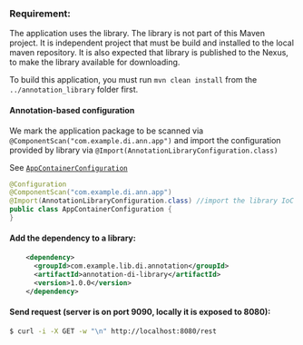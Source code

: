### Requirement: 

The application uses the library. The library is not part of this Maven project.
It is independent project that must be build and installed to the local maven repository.
It is also expected that library is published to the Nexus, to make the library available for downloading.

To build this application, you must run `mvn clean install` from the `../annotation_library` folder first.

#### Annotation-based configuration 

We mark the application package to be scanned via `@ComponentScan("com.example.di.ann.app")` 
and import the configuration provided by library via `@Import(AnnotationLibraryConfiguration.class)`

See [`AppContainerConfiguration`](src/main/java/com/example/di/ann/app/AppContainerConfiguration.java)
```java
@Configuration
@ComponentScan("com.example.di.ann.app")
@Import(AnnotationLibraryConfiguration.class) //import the library IoC  container configuration
public class AppContainerConfiguration {
}
```

#### Add the dependency to a library:
```xml
    <dependency>
      <groupId>com.example.lib.di.annotation</groupId>
      <artifactId>annotation-di-library</artifactId>
      <version>1.0.0</version>
    </dependency>
```

#### Send request (server is on port 9090, locally it is exposed to 8080):

```bash
$ curl -i -X GET -w "\n" http://localhost:8080/rest
````

